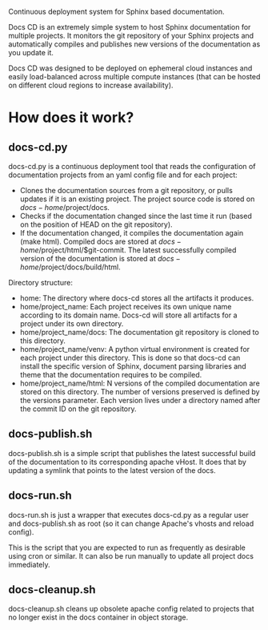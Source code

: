 Continuous deployment system for Sphinx based documentation.

Docs CD is an extremely simple system to host Sphinx documentation for multiple
projects. It monitors the git repository of your Sphinx projects and
automatically compiles and publishes new versions of the documentation as you
update it.

Docs CD was designed to be deployed on ephemeral cloud instances and easily
load-balanced across multiple compute instances (that can be hosted on different
cloud regions to increase availability).

How does it work?
=================

docs-cd.py
----------

docs-cd.py is a continuous deployment tool that reads the configuration of
documentation projects from an yaml config file and for each project:

  * Clones the documentation sources from a git repository, or pulls updates
    if it is an existing project. The project source code is stored on
    $docs-home/$project/docs.
  * Checks if the documentation changed since the last time it run (based on
    the position of HEAD on the git repository).
  * If the documentation changed, it compiles the documentation again (make
    html). Compiled docs are stored at $docs-home/$project/html/$git-commit.
    The latest successfully compiled version of the documentation is stored at
    $docs-home/$project/docs/build/html.

Directory structure:
  * home: The directory where docs-cd stores all the artifacts it produces.
  * home/project_name: Each project receives its own unique name according to
    its domain name. Docs-cd will store all artifacts for a project under its
    own directory.
  * home/project_name/docs: The documentation git repository is cloned to this
    directory.
  * home/project_name/venv: A python virtual environment is created for each
    project under this directory. This is done so that docs-cd can install the
    specific version of Sphinx, document parsing libraries and theme that the
    documentation requires to be compiled.
  * home/project_name/html: N versions of the compiled documentation are stored
    on this directory. The number of versions preserved is defined by the
    versions parameter. Each version lives under a directory named after the
    commit ID on the git repository.

docs-publish.sh
---------------

docs-publish.sh is a simple script that publishes the latest successful build of
the documentation to its corresponding apache vHost. It does that by updating a
symlink that points to the latest version of the docs.

docs-run.sh
-----------

docs-run.sh is just a wrapper that executes docs-cd.py as a regular user and
docs-publish.sh as root (so it can change Apache's vhosts and reload config).

This is the script that you are expected to run as frequently as desirable using
cron or similar. It can also be run manually to update all project docs
immediately.

docs-cleanup.sh
---------------
docs-cleanup.sh cleans up obsolete apache config related to projects that no
longer exist in the docs container in object storage.
